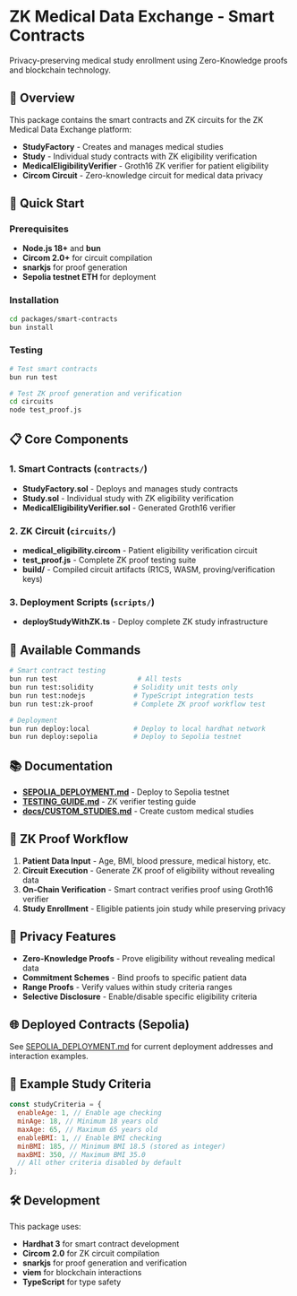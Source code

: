 # ZK Medical Data Exchange - Smart Contracts

Privacy-preserving medical study enrollment using Zero-Knowledge proofs and blockchain technology.

## 🏥 Overview

This package contains the smart contracts and ZK circuits for the ZK Medical Data Exchange platform:

- **StudyFactory** - Creates and manages medical studies
- **Study** - Individual study contracts with ZK eligibility verification
- **MedicalEligibilityVerifier** - Groth16 ZK verifier for patient eligibility
- **Circom Circuit** - Zero-knowledge circuit for medical data privacy

## 🚀 Quick Start

### Prerequisites

- **Node.js 18+** and **bun**
- **Circom 2.0+** for circuit compilation
- **snarkjs** for proof generation
- **Sepolia testnet ETH** for deployment

### Installation

```bash
cd packages/smart-contracts
bun install
```

### Testing

```bash
# Test smart contracts
bun run test

# Test ZK proof generation and verification
cd circuits
node test_proof.js
```

## 📋 Core Components

### 1. Smart Contracts (`contracts/`)

- **StudyFactory.sol** - Deploys and manages study contracts
- **Study.sol** - Individual study with ZK eligibility verification
- **MedicalEligibilityVerifier.sol** - Generated Groth16 verifier

### 2. ZK Circuit (`circuits/`)

- **medical_eligibility.circom** - Patient eligibility verification circuit
- **test_proof.js** - Complete ZK proof testing suite
- **build/** - Compiled circuit artifacts (R1CS, WASM, proving/verification keys)

### 3. Deployment Scripts (`scripts/`)

- **deployStudyWithZK.ts** - Deploy complete ZK study infrastructure

## 🔧 Available Commands

```bash
# Smart contract testing
bun run test                    # All tests
bun run test:solidity          # Solidity unit tests only
bun run test:nodejs            # TypeScript integration tests
bun run test:zk-proof          # Complete ZK proof workflow test

# Deployment
bun run deploy:local           # Deploy to local hardhat network
bun run deploy:sepolia         # Deploy to Sepolia testnet
```

## 📚 Documentation

- **[SEPOLIA_DEPLOYMENT.md](./SEPOLIA_DEPLOYMENT.md)** - Deploy to Sepolia testnet
- **[TESTING_GUIDE.md](./TESTING_GUIDE.md)** - ZK verifier testing guide
- **[docs/CUSTOM_STUDIES.md](./docs/CUSTOM_STUDIES.md)** - Create custom medical studies

## 🎯 ZK Proof Workflow

1. **Patient Data Input** - Age, BMI, blood pressure, medical history, etc.
2. **Circuit Execution** - Generate ZK proof of eligibility without revealing data
3. **On-Chain Verification** - Smart contract verifies proof using Groth16 verifier
4. **Study Enrollment** - Eligible patients join study while preserving privacy

## 🔐 Privacy Features

- **Zero-Knowledge Proofs** - Prove eligibility without revealing medical data
- **Commitment Schemes** - Bind proofs to specific patient data
- **Range Proofs** - Verify values within study criteria ranges
- **Selective Disclosure** - Enable/disable specific eligibility criteria

## 🌐 Deployed Contracts (Sepolia)

See [SEPOLIA_DEPLOYMENT.md](./SEPOLIA_DEPLOYMENT.md) for current deployment addresses and interaction examples.

## 🧪 Example Study Criteria

```javascript
const studyCriteria = {
  enableAge: 1, // Enable age checking
  minAge: 18, // Minimum 18 years old
  maxAge: 65, // Maximum 65 years old
  enableBMI: 1, // Enable BMI checking
  minBMI: 185, // Minimum BMI 18.5 (stored as integer)
  maxBMI: 350, // Maximum BMI 35.0
  // All other criteria disabled by default
};
```

## 🛠️ Development

This package uses:

- **Hardhat 3** for smart contract development
- **Circom 2.0** for ZK circuit compilation
- **snarkjs** for proof generation and verification
- **viem** for blockchain interactions
- **TypeScript** for type safety
